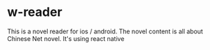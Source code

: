 # w-reader
This is a novel reader for ios / android. The novel content is all about Chinese Net novel. It's using react native

